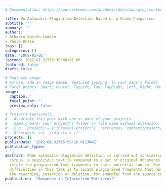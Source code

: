 ```yaml
---
# Documentation: https://sourcethemes.com/academic/docs/managing-content/

title: On Automatic Plagiarism Detection Based on n-Grams Comparison
subtitle: ''
summary: ''
authors:
- Alberto Barrón-Cedeño
- Paolo Rosso
tags: []
categories: []
date: '2009-01-01'
lastmod: 2022-01-31T16:38:40+01:00
featured: false
draft: false

# Featured image
# To use, add an image named `featured.jpg/png` to your page's folder.
# Focal points: Smart, Center, TopLeft, Top, TopRight, Left, Right, BottomLeft, Bottom, BottomRight.
image:
  caption: ''
  focal_point: ''
  preview_only: false

# Projects (optional).
#   Associate this post with one or more of your projects.
#   Simply enter your project's folder or file name without extension.
#   E.g. `projects = ["internal-project"]` references `content/project/deep-learning/index.md`.
#   Otherwise, set `projects = []`.
projects: []
publishDate: '2022-01-31T15:58:16.011304Z'
publication_types:
- '1'
abstract: When automatic plagiarism detection is carried out considering a reference
  corpus, a suspicious text is compared to a set of original documents in order to
  relate the plagiarised text fragments to their potential source. One of the biggest
  difficulties in this task is to locate plagiarised fragments that have been modified
  (by rewording, insertion or deletion, for example) from the source text.
publication: '*Advances in Information Retrieval*'
---
```

